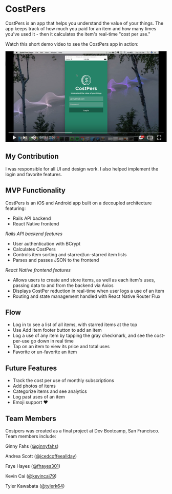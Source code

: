 # CostPers
CostPers is an app that helps you understand the value of your things. The app keeps track of how much you paid for an item and how many times you've used it - then it calculates the item's real-time "cost per use."

Watch this short demo video to see the CostPers app in action:

[![alt text](https://raw.githubusercontent.com/icedcoffeeallday/CostPers/master/CostPers_on_YouTube.png)](https://www.youtube.com/watch?v=fcuIzBc5JEg&feature=youtu.be)


## My Contribution
I was responsible for all UI and design work. I also helped implement the login and favorite features.

## MVP Functionality

CostPers is an iOS and Android app built on a decoupled architecture featuring:
 * Rails API backend
 * React Native frontend

*Rails API backend features*
* User authentication with BCrypt
* Calculates CostPers
* Controls item sorting and starred/un-starred item lists
* Parses and passes JSON to the frontend

*React Native frontend features*
* Allows users to create and store items, as well as each item's uses, passing data to and from the backend via Axios
* Displays CostPer reduction in real-time when user logs a use of an item
* Routing and state management handled with React Native Router Flux

## Flow
* Log in to see a list of all items, with starred items at the top
* Use Add Item footer button to add an item
* Log a use of any item by tapping the gray checkmark, and see the cost-per-use go down in real time
* Tap on an item to view its price and total uses
* Favorite or un-favorite an item

## Future Features
* Track the cost per use of monthly subscriptions
* Add photos of items
* Categorize items and see analytics
* Log past uses of an item
* Emoji support :heart:

## Team Members
Costpers was created as a final project at Dev Bootcamp, San Francisco. Team members include:

Ginny Fahs ([@ginnyfahs](http://github.com/ginnyfahs))

Andrea Scott ([@icedcoffeeallday](http://github.com/icedcoffeeallday))

Faye Hayes ([@fhayes301](http://github.com/fhayes301))

Kevin Cai ([@kevincai79](http://github.com/kevincai79))

Tyler Kawabata ([@tylerk64](http://github.com/tylerk64))
